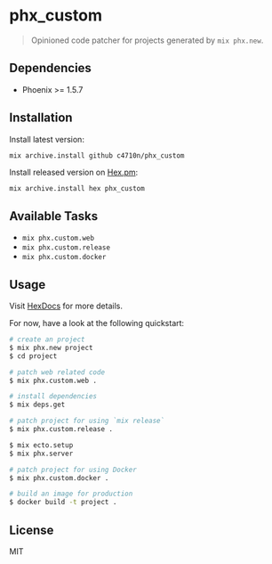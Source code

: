 # phx_custom

> Opinioned code patcher for projects generated by `mix phx.new`.

## Dependencies

- Phoenix >= 1.5.7

## Installation

Install latest version:

```sh
mix archive.install github c4710n/phx_custom
```

Install released version on [Hex.pm](https://hex.pm/):

```
mix archive.install hex phx_custom
```

## Available Tasks

- `mix phx.custom.web`
- `mix phx.custom.release`
- `mix phx.custom.docker`

## Usage

Visit [HexDocs](https://hexdocs.pm/phx_custom) for more details.

For now, have a look at the following quickstart:

```sh
# create an project
$ mix phx.new project
$ cd project

# patch web related code
$ mix phx.custom.web .

# install dependencies
$ mix deps.get

# patch project for using `mix release`
$ mix phx.custom.release .

$ mix ecto.setup
$ mix phx.server

# patch project for using Docker
$ mix phx.custom.docker .

# build an image for production
$ docker build -t project .
```

## License

MIT
